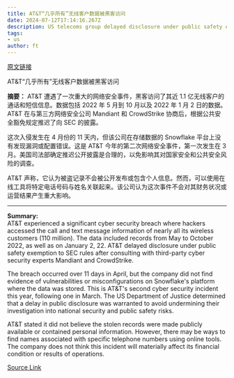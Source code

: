 ```yaml
---
title: AT&T“几乎所有”无线客户数据被黑客访问
date: 2024-07-12T17:14:16.267Z
description: US telecoms group delayed disclosure under public safety exemption to SEC rules
tags: 
- us
author: ft
---
```


[原文链接](https://ft.com/content/6bad5833-621e-46f0-802f-ffe747db152e)

AT&T“几乎所有”无线客户数据被黑客访问

**摘要：**
AT&T 遭遇了一次重大的网络安全事件，黑客访问了其近 1.1 亿无线客户的通话和短信信息。数据包括 2022 年 5 月到 10 月以及 2022 年 1 月 2 日的数据。AT&T 在与第三方网络安全公司 Mandiant 和 CrowdStrike 协商后，根据公共安全豁免规定推迟了向 SEC 的披露。

这次入侵发生在 4 月份的 11 天内，但该公司在存储数据的 Snowflake 平台上没有发现漏洞或配置错误。这是 AT&T 今年的第二次网络安全事件，第一次发生在 3 月。美国司法部确定推迟公开披露是合理的，以免影响其对国家安全和公共安全风险的调查。

AT&T 声称，它认为被盗记录不会被公开发布或包含个人信息。然而，可以使用在线工具将特定电话号码与姓名关联起来。该公司认为这次事件不会对其财务状况或运营结果产生重大影响。

---

 **Summary:**  
AT&T experienced a significant cyber security breach where hackers accessed the call and text message information of nearly all its wireless customers (110 million). The data included records from May to October 2022, as well as on January 2, 22. AT&T delayed disclosure under public safety exemption to SEC rules after consulting with third-party cyber security experts Mandiant and CrowdStrike.

The breach occurred over 11 days in April, but the company did not find evidence of vulnerabilities or misconfigurations on Snowflake's platform where the data was stored. This is AT&T's second cyber security incident this year, following one in March. The US Department of Justice determined that a delay in public disclosure was warranted to avoid undermining their investigation into national security and public safety risks.

AT&T stated it did not believe the stolen records were made publicly available or contained personal information. However, there may be ways to find names associated with specific telephone numbers using online tools. The company does not think this incident will materially affect its financial condition or results of operations.

[Source Link](https://ft.com/content/6bad5833-621e-46f0-802f-ffe747db152e)


